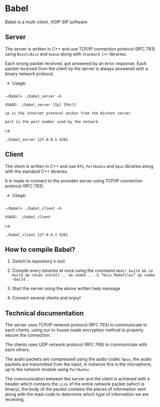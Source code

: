 
# Babel

  


Babel is a multi-client, VOIP-SIP software.

  

## Server

  

The server is written in C++ and use TCP/IP connection protocol (RFC 793) using `Boost/Asio` and `Queue` along with `Standard C++` libraries.

Each wrong packet received, got answered by an error response.
Each packet received from the client by the server is always answered with a binary network protocol.

  

* Usage:

```

∼/Babel> ./babel_server –h

USAGE: ./babel_server [Ip] [Port]

ip is the internet protocol anchor from the distant server

port is the port number used by the network

```

i.e.

`./babel_server 127.0.0.1 4201`

  

## Client

  

The client is written in C++ and use `QT5`, `PortAudio` and `Opus` libraries along with the standard C++ libraries.

It is made to connect to the providen server using TCP/IP connection protocol (RFC 793).


* Usage:

```

∼/Babel> ./babel_client –h

USAGE: ./babel_client

```

i.e.

`./babel_client 127.0.0.1 4201`

  

## How to compile Babel?

  

1. Switch to repository's root

2. Compile every binaries at once using the command `mkdir build && cd build && conan install .. && cmake .. -G “Unix Makefiles” && cmake –build .`

3. Start the server using the above written help message

4. Connect several clients and enjoy!
  
  
## Technical documentation

The server uses TCP/IP network protocol (RFC 793) to communicate to each clients, using our in-house made encryption method to properly secure the connection.

The clients uses UDP network protocol (RFC 768) to communicate with each others.

The audio packets are compressed using the audio codec `Opus`, the audio packets are transmitted from the input, in instance this is the microphone, up to the network module using `PortAudio`

The communication between the server and the client is achieved with a header which contains the `size` of the entire network packet (which is binary), the body of the packet contains the pieces of information sent along with the main code to determine which type of information we are receiving.

